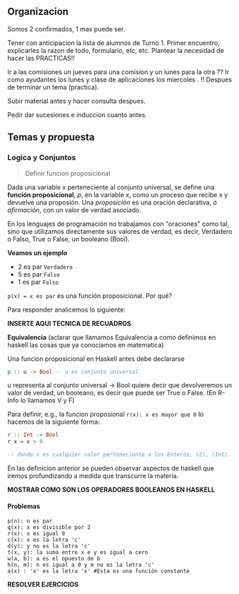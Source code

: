## Organizacion

Somos 2 confirmados, 1 mas puede ser.

Tener con anticipacion la lista de alumnos de Turno 1.
Primer encuentro, explicarles la razon de todo, formulario, etc, etc.
Plantear la necesidad de hacer las PRACTICAS!!

Ir a las comisiones un jueves para una comision y un lunes para la otra ?? 
Ir como ayudantes los lunes y clase de aplicaciones los miercoles <pre-Runco>. !!
Despues de terminar un tema (practica).

Subir material antes y hacer consulta despues.

Pedir dar sucesiones e induccion cuanto antes.

## Temas y propuesta

### Logica y Conjuntos

> Definir funcion proposicional

Dada una variable x perteneciente al conjunto universal, se define una **función proposicional**, _p_, en la variable x, como un proceso
que recibe x y devuelve una proposión. Una _proposición_ es una oración declarativa, _ó afirmación_, con un valor de verdad asociado.

En los lenguajes de programación no trabajamos con "oraciones" como tal, sino que utilizamos directamente sus valores de verdad,
es decir, Verdadero o Falso, True o False, un booleano (Bool).

**Veamos un ejemplo**

-  2 es par `Verdadero`
-  5 es par `Falso`
-  1 es par `Falso`

`p(x) = x es par` es una función proposicional. Por qué?

Para responder analicemos lo siguiente:

**INSERTE AQUI TECNICA DE RECUADROS**

**Equivalencia** (aclarar que llamamos Equivalencia a como definimos en haskell las cosas que ya conociamos en matematica)

Una funcion proposicional en Haskell antes debe declararse

```haskell
p :: u -> Bool -- u es conjunto universal
```
u representa al conjunto universal
-> Bool quiere decir que devolveremos un valor de verdad, un booleano, es decir que puede ser True o False. (En R-Info lo llamamos V y F)

Para definir, e.g., la funcion proposional `r(x): x es mayor que 0` lo hacemos de la siguiente forma:

```haskell
r :: Int -> Bool
r x = x > 0

-- donde x es cualquier valor perteneciente a los Enteros, (Z), (Int).
```

En las definicion anterior se pueden observar aspectos de haskell que iremos profundizando a medida que transcurre la materia.

**MOSTRAR COMO SON LOS OPERADORES BOOLEANOS EN HASKELL**

#### Problemas

```
p(n): n es par
q(x): x es divisible por 2
r(x): x es igual 0
c(x): x es la letra 'c'
d(y): y no es la letra 'c'
t(x, y): la suma entre x e y es igual a cero
w(a, b): a es el opuesto de b
h(n, m): n es igual a 0 y m no es la letra 'c'
a(x) : 'x' es la letra 'x' #Esta es una función constante
```

**RESOLVER EJERCICIOS**
